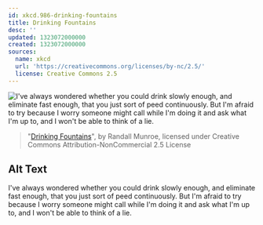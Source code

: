```yaml
---
id: xkcd.986-drinking-fountains
title: Drinking Fountains
desc: ''
updated: 1323072000000
created: 1323072000000
sources:
  name: xkcd
  url: 'https://creativecommons.org/licenses/by-nc/2.5/'
  license: Creative Commons 2.5
---
```

![I've always wondered whether you could drink slowly enough, and eliminate fast enough, that you just sort of peed continuously. But I'm afraid to try because I worry someone might call while I'm doing it and ask what I'm up to, and I won't be able to think of a lie.](https://imgs.xkcd.com/comics/drinking_fountains.png)
> "[Drinking Fountains](https://xkcd.com/986/)", by Randall Munroe, licensed under Creative Commons Attribution-NonCommercial 2.5 License

## Alt Text
I've always wondered whether you could drink slowly enough, and eliminate fast enough, that you just sort of peed continuously. But I'm afraid to try because I worry someone might call while I'm doing it and ask what I'm up to, and I won't be able to think of a lie.
